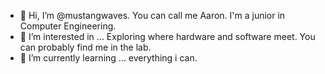 - 👋 Hi, I’m @mustangwaves. You can call me Aaron. I'm a junior in Computer Engineering.
- 👀 I’m interested in ... Exploring where hardware and software meet. You can probably find me in the lab.
- 🌱 I’m currently learning ... everything i can.
  
